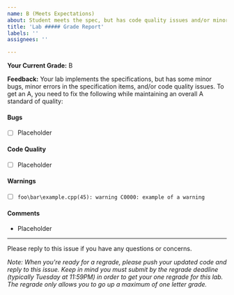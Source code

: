 ```yaml
---
name: B (Meets Expectations)
about: Student meets the spec, but has code quality issues and/or minor bugs.
title: 'Lab ##### Grade Report'
labels: ''
assignees: ''

---
```


**Your Current Grade:** B

**Feedback:** Your lab implements the specifications, but has some minor bugs, minor errors in the specification items, and/or code quality issues. To get an A, you need to fix the following while maintaining an overall A standard of quality:

<!-- For each section, if there is nothing to write, then either delete it or write "None!" -->
<!-- Example: -->
<!-- #### Warnings -->
<!-- * None! -->

<!-- Any bugs or problems related to spec items. -->
#### Bugs
* [ ] Placeholder

<!-- Problems that detract from the code's quality (see grading instructions for more info). -->
#### Code Quality
* [ ] Placeholder

<!-- Warnings outputted by the compiler on your machine. -->
<!-- (Either stick to the format below, or copy/paste them in a code block.) -->
#### Warnings
* [ ] `foo\bar\example.cpp(45): warning C0000: example of a warning`

<!-- Anything you want to note that isn't a task for the student. -->
<!-- (Examples being fun remarks, interesting observations, or questions for the student.) -->
#### Comments
* Placeholder

---

Please reply to this issue if you have any questions or concerns.

_Note: When you're ready for a regrade, please push your updated code and reply to this issue. Keep in mind you must submit by the regrade deadline (typically Tuesday at 11:59PM) in order to get your one regrade for this lab. The regrade only allows you to go up a maximum of one letter grade._

